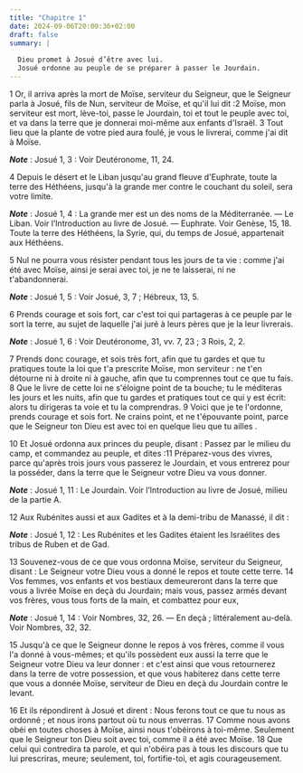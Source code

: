 ```yaml
---
title: "Chapitre 1"
date: 2024-09-06T20:00:36+02:00
draft: false
summary: |
  
  Dieu promet à Josué d’être avec lui.
  Josué ordonne au peuple de se préparer à passer le Jourdain.
---
```



1 Or, il arriva après la mort de Moïse, serviteur du Seigneur, que le Seigneur parla à Josué, fils de Nun, serviteur de Moïse, et qu'il lui dit :2 Moïse, mon serviteur est mort, lève-toi, passe le Jourdain, toi et tout le peuple avec toi, et va dans la terre que je donnerai moi-même aux enfants d'Israël. 3 Tout lieu que la plante de votre pied aura foulé, je vous le livrerai, comme j'ai dit à Moïse.

***Note*** :  Josué 1, 3 : Voir Deutéronome, 11, 24.

4 Depuis le désert et le Liban jusqu'au grand fleuve d'Euphrate, toute la terre des Héthéens, jusqu'à la grande mer contre le couchant du soleil, sera votre limite.

***Note*** :  Josué 1, 4 : La grande mer est un des noms de la Méditerranée. ― Le Liban. Voir l’Introduction au livre de Josué. ― Euphrate. Voir Genèse, 15, 18. Toute la terre des Héthéens, la Syrie, qui, du temps de Josué, appartenait aux Héthéens.

5 Nul ne pourra vous résister pendant tous les jours de ta vie : comme j'ai été avec Moïse, ainsi je serai avec toi, je ne te laisserai, ni ne t'abandonnerai.

***Note*** :  Josué 1, 5 : Voir Josué, 3, 7 ; Hébreux, 13, 5.

6 Prends courage et sois fort, car c'est toi qui partageras à ce peuple par le sort la terre, au sujet de laquelle j'ai juré à leurs pères que je la leur livrerais.

***Note*** :  Josué 1, 6 : Voir Deutéronome, 31, vv. 7, 23 ; 3 Rois, 2, 2.

7 Prends donc courage, et sois très fort, afin que tu gardes et que tu pratiques toute la loi que t'a prescrite Moïse, mon serviteur : ne t'en détourne ni à droite ni à gauche, afin que tu comprennes tout ce que tu fais. 8 Que le livre de cette loi ne s'éloigne point de ta bouche; tu le méditeras les jours et les nuits, afin que tu gardes et pratiques tout ce qui y est écrit: alors tu dirigeras ta voie et tu la comprendras. 9 Voici que je te l'ordonne, prends courage et sois fort. Ne crains point, et ne t'épouvante point, parce que le Seigneur ton Dieu est avec toi en quelque lieu que tu ailles .


10 Et Josué ordonna aux princes du peuple, disant : Passez par le milieu du camp, et commandez au peuple, et dites :11 Préparez-vous des vivres, parce qu'après trois jours vous passerez le Jourdain, et vous entrerez pour la posséder, dans la terre que le Seigneur votre Dieu va vous donner.

***Note*** :  Josué 1, 11 : Le Jourdain. Voir l’Introduction au livre de Josué, milieu de la partie A.


12 Aux Rubénites aussi et aux Gadites et à la demi-tribu de Manassé, il dit :

***Note*** :  Josué 1, 12 : Les Rubénites et les Gadites étaient les Israélites des tribus de Ruben et de Gad.

13 Souvenez-vous de ce que vous ordonna Moïse, serviteur du Seigneur, disant : Le Seigneur votre Dieu vous a donné le repos et toute cette terre. 14 Vos femmes, vos enfants et vos bestiaux demeureront dans la terre que vous a livrée Moïse en deçà du Jourdain; mais vous, passez armés devant vos frères, vous tous forts de la main, et combattez pour eux,

***Note*** :  Josué 1, 14 : Voir Nombres, 32, 26. ― En deçà ; littéralement au-delà. Voir Nombres, 32, 32.

15 Jusqu'à ce que le Seigneur donne le repos à vos frères, comme il vous l'a donné à vous-mêmes; et qu'ils possèdent eux aussi la terre que le Seigneur votre Dieu va leur donner : et c'est ainsi que vous retournerez dans la terre de votre possession, et que vous habiterez dans cette terre que vous a donnée Moïse, serviteur de Dieu en deçà du Jourdain contre le levant.


16 Et ils répondirent à Josué et dirent : Nous ferons tout ce que tu nous as ordonné ; et nous irons partout où tu nous enverras. 17 Comme nous avons obéi en toutes choses à Moïse, ainsi nous t'obéirons à toi-même. Seulement que le Seigneur ton Dieu soit avec toi, comme il a été avec Moïse. 18 Que celui qui contredira ta parole, et qui n'obéira pas à tous les discours que tu lui prescriras, meure; seulement, toi, fortifie-toi, et agis courageusement.

